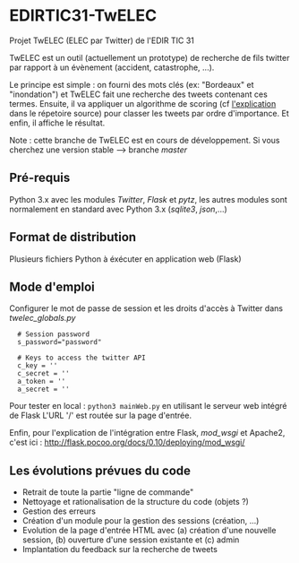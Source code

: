 # EDIRTIC31-TwELEC
Projet TwELEC (ELEC par Twitter) de l'EDIR TIC 31

TwELEC est un outil (actuellement un prototype) de recherche de fils twitter par rapport à un évènement (accident, catastrophe, ...).

Le principe est simple : on fourni des mots clés (ex: "Bordeaux" et "inondation") et TwELEC fait une recherche des tweets
contenant ces termes. Ensuite, il va appliquer un algorithme de scoring (cf [l'explication](./source/scoring.md) dans le répetoire source) pour classer les tweets par ordre d'importance. Et enfin, il affiche le résultat.

Note : cette branche de TwELEC est en cours de développement. Si vous cherchez une version stable --> branche *master*

## Pré-requis

Python 3.x avec les modules *Twitter*, *Flask* et *pytz*, les autres modules sont normalement en standard avec Python 3.x (*sqlite3*, *json*,...)

## Format de distribution

Plusieurs fichiers Python à éxécuter en application web (Flask)

## Mode d'emploi


Configurer le mot de passe de session et les droits d'accès à Twitter dans *twelec_globals.py*

      # Session password
      s_password="password"

      # Keys to access the twitter API
      c_key = ''
      c_secret = ''
      a_token = ''
      a_secret = ''
    

Pour tester en local : <code>python3 mainWeb.py</code> en utilisant le serveur web intégré de Flask
L'URL '/' est routée sur la page d'entrée.

Enfin, pour l'explication de l'intégration entre Flask, *mod_wsgi* et Apache2, c'est ici : http://flask.pocoo.org/docs/0.10/deploying/mod_wsgi/

## Les évolutions prévues du code 

  * Retrait de toute la partie "ligne de commande"
  * Nettoyage et rationalisation de la structure du code (objets ?)
  * Gestion des erreurs
  * Création d'un module pour la gestion des sessions (création, ...)
  * Evolution de la page d'entrée HTML avec (a) création d'une nouvelle session, (b) ouverture d'une session existante et (c) admin
  * Implantation du feedback sur la recherche de tweets
